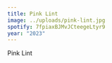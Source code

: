 ```yaml
---
title: Pink Lint
image: ../uploads/pink-lint.jpg
spotify: 7fpiaxBJMvJCteegeLtyr9
year: "2023"
---
```

Pink Lint